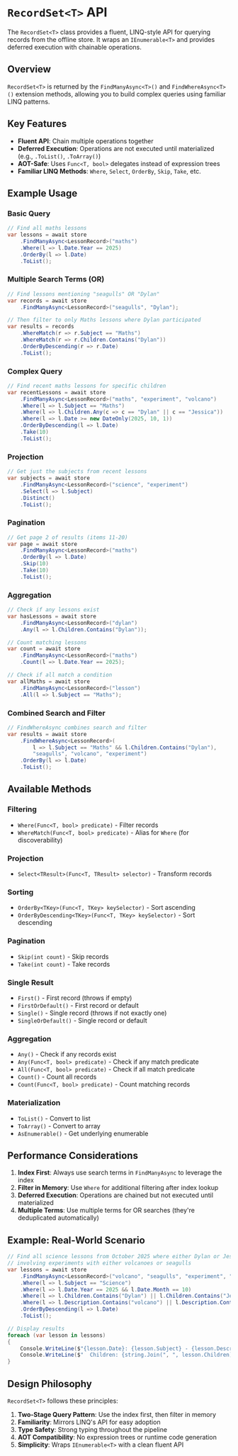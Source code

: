 # `RecordSet<T>` API

The `RecordSet<T>` class provides a fluent, LINQ-style API for querying records from the offline store. It wraps an `IEnumerable<T>` and provides deferred execution with chainable operations.

## Overview

`RecordSet<T>` is returned by the `FindManyAsync<T>()` and `FindWhereAsync<T>()` extension methods, allowing you to build complex queries using familiar LINQ patterns.

## Key Features

- **Fluent API**: Chain multiple operations together
- **Deferred Execution**: Operations are not executed until materialized (e.g., `.ToList()`, `.ToArray()`)
- **AOT-Safe**: Uses `Func<T, bool>` delegates instead of expression trees
- **Familiar LINQ Methods**: `Where`, `Select`, `OrderBy`, `Skip`, `Take`, etc.

## Example Usage

### Basic Query

```csharp
// Find all maths lessons
var lessons = await store
    .FindManyAsync<LessonRecord>("maths")
    .Where(l => l.Date.Year == 2025)
    .OrderBy(l => l.Date)
    .ToList();
```

### Multiple Search Terms (OR)

```csharp
// Find lessons mentioning "seagulls" OR "Dylan"
var records = await store
    .FindManyAsync<LessonRecord>("seagulls", "Dylan");

// Then filter to only Maths lessons where Dylan participated
var results = records
    .WhereMatch(r => r.Subject == "Maths")
    .WhereMatch(r => r.Children.Contains("Dylan"))
    .OrderByDescending(r => r.Date)
    .ToList();
```

### Complex Query

```csharp
// Find recent maths lessons for specific children
var recentLessons = await store
    .FindManyAsync<LessonRecord>("maths", "experiment", "volcano")
    .Where(l => l.Subject == "Maths")
    .Where(l => l.Children.Any(c => c == "Dylan" || c == "Jessica"))
    .Where(l => l.Date >= new DateOnly(2025, 10, 1))
    .OrderByDescending(l => l.Date)
    .Take(10)
    .ToList();
```

### Projection

```csharp
// Get just the subjects from recent lessons
var subjects = await store
    .FindManyAsync<LessonRecord>("science", "experiment")
    .Select(l => l.Subject)
    .Distinct()
    .ToList();
```

### Pagination

```csharp
// Get page 2 of results (items 11-20)
var page = await store
    .FindManyAsync<LessonRecord>("maths")
    .OrderBy(l => l.Date)
    .Skip(10)
    .Take(10)
    .ToList();
```

### Aggregation

```csharp
// Check if any lessons exist
var hasLessons = await store
    .FindManyAsync<LessonRecord>("dylan")
    .Any(l => l.Children.Contains("Dylan"));

// Count matching lessons
var count = await store
    .FindManyAsync<LessonRecord>("maths")
    .Count(l => l.Date.Year == 2025);

// Check if all match a condition
var allMaths = await store
    .FindManyAsync<LessonRecord>("lesson")
    .All(l => l.Subject == "Maths");
```

### Combined Search and Filter

```csharp
// FindWhereAsync combines search and filter
var results = await store
    .FindWhereAsync<LessonRecord>(
        l => l.Subject == "Maths" && l.Children.Contains("Dylan"),
        "seagulls", "volcano", "experiment")
    .OrderBy(l => l.Date)
    .ToList();
```

## Available Methods

### Filtering

- `Where(Func<T, bool> predicate)` - Filter records
- `WhereMatch(Func<T, bool> predicate)` - Alias for `Where` (for discoverability)

### Projection

- `Select<TResult>(Func<T, TResult> selector)` - Transform records

### Sorting

- `OrderBy<TKey>(Func<T, TKey> keySelector)` - Sort ascending
- `OrderByDescending<TKey>(Func<T, TKey> keySelector)` - Sort descending

### Pagination

- `Skip(int count)` - Skip records
- `Take(int count)` - Take records

### Single Result

- `First()` - First record (throws if empty)
- `FirstOrDefault()` - First record or default
- `Single()` - Single record (throws if not exactly one)
- `SingleOrDefault()` - Single record or default

### Aggregation

- `Any()` - Check if any records exist
- `Any(Func<T, bool> predicate)` - Check if any match predicate
- `All(Func<T, bool> predicate)` - Check if all match predicate
- `Count()` - Count all records
- `Count(Func<T, bool> predicate)` - Count matching records

### Materialization

- `ToList()` - Convert to list
- `ToArray()` - Convert to array
- `AsEnumerable()` - Get underlying enumerable

## Performance Considerations

1. **Index First**: Always use search terms in `FindManyAsync` to leverage the index
2. **Filter in Memory**: Use `Where` for additional filtering after index lookup
3. **Deferred Execution**: Operations are chained but not executed until materialized
4. **Multiple Terms**: Use multiple terms for OR searches (they're deduplicated automatically)

## Example: Real-World Scenario

```csharp
// Find all science lessons from October 2025 where either Dylan or Jessica participated,
// involving experiments with either volcanoes or seagulls
var lessons = await store
    .FindManyAsync<LessonRecord>("volcano", "seagulls", "experiment", "Dylan", "Jessica")
    .Where(l => l.Subject == "Science")
    .Where(l => l.Date.Year == 2025 && l.Date.Month == 10)
    .Where(l => l.Children.Contains("Dylan") || l.Children.Contains("Jessica"))
    .Where(l => l.Description.Contains("volcano") || l.Description.Contains("seagulls"))
    .OrderByDescending(l => l.Date)
    .ToList();

// Display results
foreach (var lesson in lessons)
{
    Console.WriteLine($"{lesson.Date}: {lesson.Subject} - {lesson.Description}");
    Console.WriteLine($"  Children: {string.Join(", ", lesson.Children)}");
}
```

## Design Philosophy

`RecordSet<T>` follows these principles:

1. **Two-Stage Query Pattern**: Use the index first, then filter in memory
2. **Familiarity**: Mirrors LINQ's API for easy adoption
3. **Type Safety**: Strong typing throughout the pipeline
4. **AOT Compatibility**: No expression trees or runtime code generation
5. **Simplicity**: Wraps `IEnumerable<T>` with a clean fluent API
